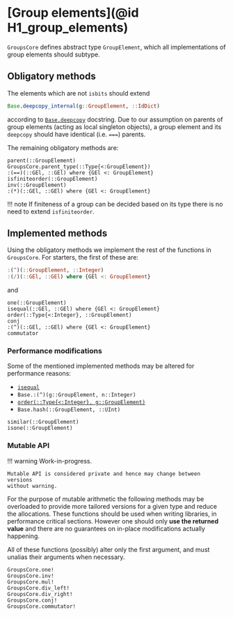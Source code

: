 # [Group elements](@id H1_group_elements)

`GroupsCore` defines abstract type `GroupElement`, which all implementations
of group elements should subtype.

## Obligatory methods

The elements which are not `isbits` should extend
```julia
Base.deepcopy_internal(g::GroupElement, ::IdDict)
```
according to
[`Base.deepcopy`](https://docs.julialang.org/en/v1/base/base/#Base.deepcopy)
docstring. Due to our assumption on parents of group elements (acting as local
singleton objects), a group element and its `deepcopy` should have identical
(i.e. `===`) parents.

The remaining obligatory methods are:

```@docs
parent(::GroupElement)
GroupsCore.parent_type(::Type{<:GroupElement})
:(==)(::GEl, ::GEl) where {GEl <: GroupElement}
isfiniteorder(::GroupElement)
inv(::GroupElement)
:(*)(::GEl, ::GEl) where {GEl <: GroupElement}
```
!!! note
    If finiteness of a group can be decided based on its type there is no need
    to extend `isfiniteorder`.

## Implemented methods

Using the obligatory methods we implement the rest of the functions in
`GroupsCore`. For starters, the first of these are:
```julia
:(^)(::GroupElement, ::Integer)
:(/)(::GEl, ::GEl) where {GEl <: GroupElement}
```
and
```@docs
one(::GroupElement)
isequal(::GEl, ::GEl) where {GEl <: GroupElement}
order(::Type{<:Integer}, ::GroupElement)
conj
:(^)(::GEl, ::GEl) where {GEl <: GroupElement}
commutator
```

### Performance modifications

Some of the mentioned implemented methods may be altered for performance
reasons:
 * [`isequal`](@ref)
 * `Base.:(^)(g::GroupElement, n::Integer)`
 * [`order(::Type{<:Integer}, g::GroupElement)`](@ref)
 * `Base.hash(::GroupElement, ::UInt)`

```@docs
similar(::GroupElement)
isone(::GroupElement)
```

### Mutable API

!!! warning
    Work-in-progress.

    Mutable API is considered private and hence may change between versions
    without warning.

For the purpose of mutable arithmetic the following methods may be overloaded
to provide more tailored versions for a given type and reduce the allocations.
These functions should be used when writing libraries, in performance critical
sections. However one should only **use the returned value** and there are no
guarantees on in-place modifications actually happening.

All of these functions (possibly) alter only the first argument, and must
unalias their arguments when necessary.

```@docs
GroupsCore.one!
GroupsCore.inv!
GroupsCore.mul!
GroupsCore.div_left!
GroupsCore.div_right!
GroupsCore.conj!
GroupsCore.commutator!
```
